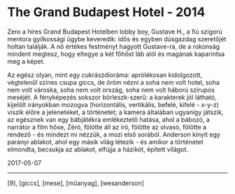 # The Grand Budapest Hotel - 2014

Zero a híres Grand Budapest Hotelben lobby boy, Gustave H., a fiú szigorú mentora gyilkossági ügybe keveredik: idős és egyben dúsgazdag szeretőjét holtan találják. A nő értékes festményt hagyott Gustave-ra, de a rokonság mindent megtesz, hogy eltegye a két főhőst láb alól és magának kaparintsa meg a képet.

Az egész olyan, mint egy cukrászdioráma: aprólékosan kidolgozott, végtelenűl színes csupa giccs, de öröm nézni a soha nem volt hotel, soha nem volt városka, soha nem volt ország, soha nem volt háború szirupos meséjét. A fényképezés sokszor börleszk-szerű: a karakterek jól látható, kijelölt irányokban mozogva (horizontális, vertikális, befelé, kifelé - x-y-z) viszik előre a jeleneteket, a történetet; a kamera általában ugyanígy játszik, az egésznek van egy bábjátékra emlékeztető hatása, ahol a bábozó, a narrátor a film hőse, Zéró, fölötte áll az író, fölötte az olvasó, fölötte a rendező - és mindezt mi nézzük, a mozi első sorából. Anderson kinyit egy parányi ablakot, ahol egy másik világ létezik - és amikor a történetet elmondta, becsukja az ablakot, elfújja a házikót, épített világot.

2017-05-07

----

[9], [giccs], [mese], [műanyag], [wesanderson]
